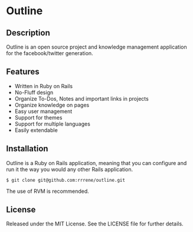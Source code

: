# Outline


## Description

Outline is an open source project and knowledge management application for the facebook/twitter generation.


## Features

 * Written in Ruby on Rails
 * No-Fluff design
 * Organize To-Dos, Notes and important links in projects
 * Organize knowledge on pages
 * Easy user management
 * Support for themes
 * Support for multiple languages
 * Easily extendable


## Installation

Outline is a Ruby on Rails application, meaning that you can configure and run it the way you would any other Rails application.

    $ git clone git@github.com:rrrene/outline.git

The use of RVM is recommended.


## License

Released under the MIT License. See the LICENSE file for further details.
